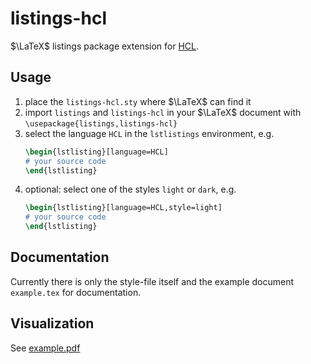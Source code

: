 # listings-hcl
$\LaTeX$ listings package extension for [HCL](https://www.terraform.io/language).

## Usage
1. place the `listings-hcl.sty` where $\LaTeX$ can find it
1. import `listings` and `listings-hcl` in your $\LaTeX$ document with `\usepackage{listings,listings-hcl}`
1. select the language `HCL` in the `lstlistings` environment, e.g.
   ```latex
   \begin{lstlisting}[language=HCL]
   # your source code
   \end{lstlisting}
   ```
1. optional: select one of the styles `light` or `dark`, e.g.
   ```latex
   \begin{lstlisting}[language=HCL,style=light]
   # your source code
   \end{lstlisting}
   ```

## Documentation
Currently there is only the style-file itself and the example document `example.tex` for documentation.

## Visualization
See [example.pdf](example.pdf)
